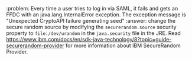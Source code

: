 :problem: Every time a user tries to log in via SAML, it fails and gets an FFDC with an java.lang.InternalError exception. The exception message is "Unexpected CryptoAPI failure generating seed"
:answer: change the secure random source by modifying the `securerandom.source` security property to `file:/dev/urandom` in the `java.security` file in the JRE.
Read https://www.ibm.com/docs/en/sdk-java-technology/8?topic=guide-securerandom-provider for more information about IBM SecureRandom Provider.
